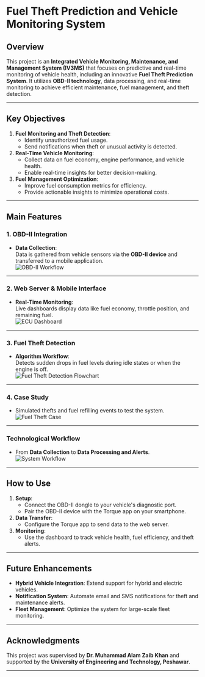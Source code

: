 # Fuel Theft Prediction and Vehicle Monitoring System

## **Overview**
This project is an **Integrated Vehicle Monitoring, Maintenance, and Management System (IV3MS)** that focuses on predictive and real-time monitoring of vehicle health, including an innovative **Fuel Theft Prediction System**. It utilizes **OBD-II technology**, data processing, and real-time monitoring to achieve efficient maintenance, fuel management, and theft detection.

---

## **Key Objectives**
1. **Fuel Monitoring and Theft Detection**:
   - Identify unauthorized fuel usage.
   - Send notifications when theft or unusual activity is detected.
2. **Real-Time Vehicle Monitoring**:
   - Collect data on fuel economy, engine performance, and vehicle health.
   - Enable real-time insights for better decision-making.
3. **Fuel Management Optimization**:
   - Improve fuel consumption metrics for efficiency.
   - Provide actionable insights to minimize operational costs.

---

## **Main Features**

### **1. OBD-II Integration**
- **Data Collection**:  
  Data is gathered from vehicle sensors via the **OBD-II device** and transferred to a mobile application.  
  ![OBD-II Workflow](Picture_1.png)

---

### **2. Web Server & Mobile Interface**
- **Real-Time Monitoring**:  
  Live dashboards display data like fuel economy, throttle position, and remaining fuel.  
  ![ECU Dashboard](Picture_4.png)

---

### **3. Fuel Theft Detection**
- **Algorithm Workflow**:  
  Detects sudden drops in fuel levels during idle states or when the engine is off.  
  ![Fuel Theft Detection Flowchart](Picture_2.png)

---

### **4. Case Study**
- Simulated thefts and fuel refilling events to test the system.  
  ![Fuel Theft Case](Picture_5.png)

---

### **Technological Workflow**
- From **Data Collection** to **Data Processing and Alerts**.  
  ![System Workflow](Picture_6.png)

---

## **How to Use**
1. **Setup**:
   - Connect the OBD-II dongle to your vehicle's diagnostic port.
   - Pair the OBD-II device with the Torque app on your smartphone.
2. **Data Transfer**:
   - Configure the Torque app to send data to the web server.
3. **Monitoring**:
   - Use the dashboard to track vehicle health, fuel efficiency, and theft alerts.

---

## **Future Enhancements**
- **Hybrid Vehicle Integration**: Extend support for hybrid and electric vehicles.
- **Notification System**: Automate email and SMS notifications for theft and maintenance alerts.
- **Fleet Management**: Optimize the system for large-scale fleet monitoring.

---

## **Acknowledgments**
This project was supervised by **Dr. Muhammad Alam Zaib Khan** and supported by the **University of Engineering and Technology, Peshawar**.

---
